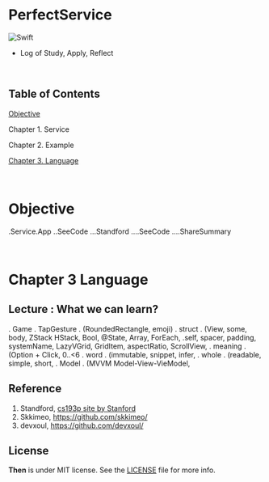 # PerfectService

![Swift](https://img.shields.io/badge/Swift-5.0-orange.svg)

- Log of Study, Apply, Reflect

<br> 


## Table of Contents

[Objective](#Objective)

Chapter 1. Service

Chapter 2. Example

[Chapter 3. Language](#Chapter-3-Language)




﻿

# Objective 
.Service.App
..SeeCode
...Standford
....SeeCode
....ShareSummary


﻿
 
# Chapter 3 Language

## Lecture : What we can learn?

. Game . TapGesture . (RoundedRectangle, emoji)
. struct . (View, some, body, ZStack HStack, Bool, @State, Array, ForEach, \.self, spacer, padding, systemName, LazyVGrid, GridItem, aspectRatio, ScrollView,
. meaning . (Option + Click, 0..<6
. word . (immutable, snippet, infer,
. whole . (readable, simple, short,
. Model . (MVVM Model-View-VieModel,



 
## Reference 
1. Standford, [cs193p site by Stanford](https://cs193p.sites.stanford.edu)
2. Skkimeo, https://github.com/skkimeo/
3. devxoul, https://github.com/devxoul/


## License
**Then** is under MIT license. See the [LICENSE](LICENSE) file for more info.
